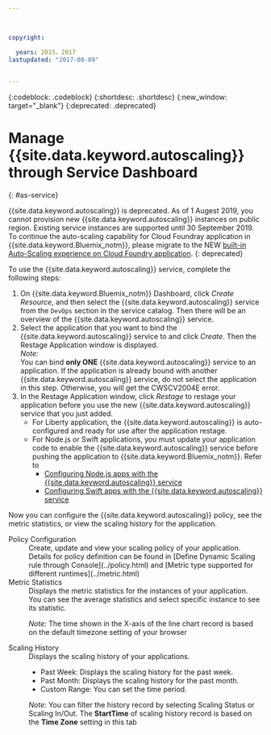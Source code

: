 ```yaml
---

 

copyright:

  years: 2015，2017
lastupdated: "2017-08-09"  
 

---
```


{:codeblock: .codeblock}
{:shortdesc: .shortdesc}
{:new_window: target="_blank"}
{:deprecated: .deprecated}

# Manage {{site.data.keyword.autoscaling}} through Service Dashboard
{: #as-service}

{{site.data.keyword.autoscaling}} is deprecated. As of 1 Augest 2019, you cannot provision new {{site.data.keyword.autoscaling}} instances on public region. Existing service instances are supported until 30 September 2019. To continue the auto-scaling capability for Cloud Foundray application in {{site.data.keyword.Bluemix_notm}}, please migrate to the NEW [built-in Auto-Scaling experience on Cloud Foundry application](https://{DomainName}/docs/cloud-foundry-public?topic=cloud-foundry-public-autoscale_cloud_foundry_apps). {: deprecated}

To use the {{site.data.keyword.autoscaling}} service, complete the following steps:

1. On {{site.data.keyword.Bluemix_notm}} Dashboard, click *Create Resource*, and then select the {{site.data.keyword.autoscaling}} service from the `DevOps` section in the service catalog. Then there will be an overview of the {{site.data.keyword.autoscaling}} service.
2. Select the application that you want to bind the {{site.data.keyword.autoscaling}} service to and click *Create*.  Then the Restage Application window is displayed.<br/>
*Note:*  
You can bind **only ONE** {{site.data.keyword.autoscaling}} service to an application. If the application is already bound with another {{site.data.keyword.autoscaling}} service, do not select the application in this step. Otherwise, you will get the CWSCV2004E error.
3. In the Restage Application window, click *Restage* to restage your application before you use the new {{site.data.keyword.autoscaling}} service that you just added. <br/><ul><li> For Liberty application, the {{site.data.keyword.autoscaling}} is auto-configured and ready for use after the application restage.</li> <li>For Node.js or Swift applications, you must update your application code to enable the {{site.data.keyword.autoscaling}} service before pushing the application to {{site.data.keyword.Bluemix_notm}}. Refer to <ul><li> [Configuring Node.js apps with the {{site.data.keyword.autoscaling}} service](./guide.html#node-asagent) </li> <li>[Configuring Swift apps with the {{site.data.keyword.autoscaling}} service](./guide.html#swift-asagent)</li></ul></ul> 

Now you can configure the {{site.data.keyword.autoscaling}} policy, see the metric statistics, or view the scaling history for the application.
<dl>
<dt>Policy Configuration</dt>
<dd>
Create, update and view your scaling policy of your application.  Details for policy definition can be found in [Define Dynamic Scaling rule through Console](../policy.html)  
and [Metric type supported for different runtimes](../metric.html)  

<dt>Metric Statistics</dt>
<dd>Displays the metric statistics for the instances of your application. You can see the average statistics and select specific instance to see its statistic.  
  
*Note:* The time shown in the X-axis of the line chart record is based on the default timezone setting of your browser</dd>

<dt>Scaling History</dt>
<dd>Displays the scaling history of your applications.<ul>
<li> Past Week: Displays the scaling history for the past week.
<li> Past Month: Displays the scaling history for the past month.
<li> Custom Range: You can set the time period.</ul>

*Note:* You can filter the history record by selecting Scaling Status or Scaling In/Out. The **StartTime** of scaling history record is based on the **Time Zone** setting in this tab</dd>
</dl>


